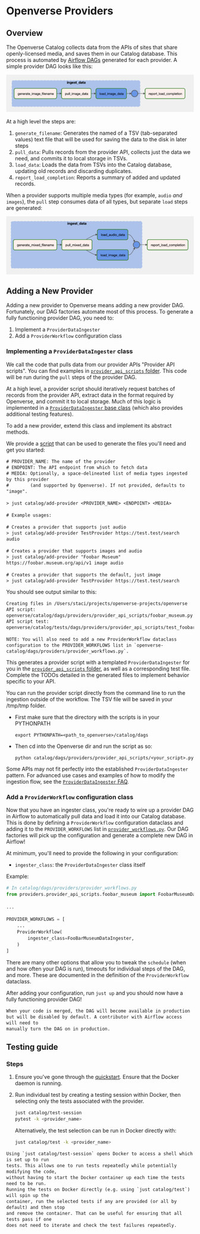 # Openverse Providers

## Overview

The Openverse Catalog collects data from the APIs of sites that share
openly-licensed media, and saves them in our Catalog database. This process is
automated by
[Airflow DAGs](https://airflow.apache.org/docs/apache-airflow/stable/concepts/dags.html)
generated for each provider. A simple provider DAG looks like this:

![Example DAG](/_static/simple_dag.png)

At a high level the steps are:

1. `generate_filename`: Generates the named of a TSV (tab-separated values) text
   file that will be used for saving the data to the disk in later steps
2. `pull_data`: Pulls records from the provider API, collects just the data we
   need, and commits it to local storage in TSVs.
3. `load_data`: Loads the data from TSVs into the Catalog database, updating old
   records and discarding duplicates.
4. `report_load_completion`: Reports a summary of added and updated records.

When a provider supports multiple media types (for example, `audio` _and_
`images`), the `pull` step consumes data of all types, but separate `load` steps
are generated:

![Example Multi-Media DAG](/_static/multi_media_dag.png)

## Adding a New Provider

Adding a new provider to Openverse means adding a new provider DAG. Fortunately,
our DAG factories automate most of this process. To generate a fully functioning
provider DAG, you need to:

1. Implement a `ProviderDataIngester`
2. Add a `ProviderWorkflow` configuration class

### Implementing a `ProviderDataIngester` class

We call the code that pulls data from our provider APIs "Provider API scripts".
You can find examples in
[`provider_api_scripts` folder](https://github.com/WordPress/openverse/tree/main/catalog/dags/providers/provider_api_scripts).
This code will be run during the `pull` steps of the provider DAG.

At a high level, a provider script should iteratively request batches of records
from the provider API, extract data in the format required by Openverse, and
commit it to local storage. Much of this logic is implemented in a
[`ProviderDataIngester` base class](https://github.com/WordPress/openverse/blob/main/catalog/dags/providers/provider_api_scripts/provider_data_ingester.py)
(which also provides additional testing features).

<!-- TODO: link to documentation for testing features like ingestion_limit, skip_ingestion_errors etc-->

To add a new provider, extend this class and implement its abstract methods.

We provide a
[script](https://github.com/WordPress/openverse/blob/main/catalog/templates/create_provider_ingester.py)
that can be used to generate the files you'll need and get you started:

```
# PROVIDER_NAME: The name of the provider
# ENDPOINT: The API endpoint from which to fetch data
# MEDIA: Optionally, a space-delineated list of media types ingested by this provider
#        (and supported by Openverse). If not provided, defaults to "image".

> just catalog/add-provider <PROVIDER_NAME> <ENDPOINT> <MEDIA>

# Example usages:

# Creates a provider that supports just audio
> just catalog/add-provider TestProvider https://test.test/search audio

# Creates a provider that supports images and audio
> just catalog/add-provider "Foobar Museum" https://foobar.museum.org/api/v1 image audio

# Creates a provider that supports the default, just image
> just catalog/add-provider TestProvider https://test.test/search
```

You should see output similar to this:

<!-- Ignore "NOTE" in the codeblock below. It is verbatim output from a script so should not be changed. -->
<!-- vale proselint.Annotations = NO -->

```
Creating files in /Users/staci/projects/openverse-projects/openverse
API script:        openverse/catalog/dags/providers/provider_api_scripts/foobar_museum.py
API script test:   openverse/catalog/tests/dags/providers/provider_api_scripts/test_foobar_museum.py

NOTE: You will also need to add a new ProviderWorkflow dataclass configuration to the PROVIDER_WORKFLOWS list in `openverse-catalog/dags/providers/provider_workflows.py`.
```

<!-- vale proselint.Annotations = YES -->

This generates a provider script with a templated `ProviderDataIngester` for you
in the
[`provider_api_scripts` folder](https://github.com/WordPress/openverse/tree/main/catalog/dags/providers/provider_api_scripts),
as well as a corresponding test file. Complete the TODOs detailed in the
generated files to implement behavior specific to your API.

You can run the provider script directly from the command line to run the
ingestion outside of the workflow. The TSV file will be saved in your /tmp/tmp
folder.

- First make sure that the directory with the scripts is in your PYTHONPATH
  ```
  export PYTHONPATH=<path_to_openverse>/catalog/dags
  ```
- Then cd into the Openverse dir and run the script as so:
  ```
  python catalog/dags/providers/provider_api_scripts/<your_script>.py
  ```

Some APIs may not fit perfectly into the established `ProviderDataIngester`
pattern. For advanced use cases and examples of how to modify the ingestion
flow, see the
[`ProviderDataIngester` FAQ](https://github.com/WordPress/openverse/blob/main/catalog/docs/provider_data_ingester_faq.md).

### Add a `ProviderWorkflow` configuration class

Now that you have an ingester class, you're ready to wire up a provider DAG in
Airflow to automatically pull data and load it into our Catalog database. This
is done by defining a `ProviderWorkflow` configuration dataclass and adding it
to the `PROVIDER_WORKFLOWS` list in
[`provider_workflows.py`](https://github.com/WordPress/openverse/blob/main/catalog/dags/providers/provider_workflows.py).
Our DAG factories will pick up the configuration and generate a complete new DAG
in Airflow!

At minimum, you'll need to provide the following in your configuration:

- `ingester_class`: the `ProviderDataIngester` class itself

Example:

```python
# In catalog/dags/providers/provider_workflows.py
from providers.provider_api_scripts.foobar_museum import FoobarMuseumDataIngester

...

PROVIDER_WORKFLOWS = [
    ...
    ProviderWorkflow(
        ingester_class=FooBarMuseumDataIngester,
    )
]
```

There are many other options that allow you to tweak the `schedule` (when and
how often your DAG is run), timeouts for individual steps of the DAG, and more.
These are documented in the definition of the `ProviderWorkflow` dataclass.

<!--TODO: add docs for other options.-->

After adding your configuration, run `just up` and you should now have a fully
functioning provider DAG!

<!--TODO: add and link to docs for how to run provider DAGs locally, preferably with images.-->

```{note}
When your code is merged, the DAG will become available in production
but will be disabled by default. A contributor with Airflow access will need to
manually turn the DAG on in production.
```

## Testing guide

### Steps

1. Ensure you've gone through the [quickstart](/catalog/guides/quickstart.md).
   Ensure that the Docker daemon is running.

2. Run individual test by creating a testing session within Docker, then
   selecting only the tests associated with the provider.

   ```bash
   just catalog/test-session
   pytest -k <provider_name>
   ```

   Alternatively, the test selection can be run in Docker directly with:

   ```bash
   just catalog/test -k <provider_name>
   ```

```{note}
Using `just catalog/test-session` opens Docker to access a shell which is set up to run
tests. This allows one to run tests repeatedly while potentially modifying the code,
without having to start the Docker container up each time the tests need to be run.
Running the tests on Docker directly (e.g. using `just catalog/test`) will spin up the
container, run the selected tests if any are provided (or all by default) and then stop
and remove the container. That can be useful for ensuring that all tests pass if one
does not need to iterate and check the test failures repeatedly.
```
